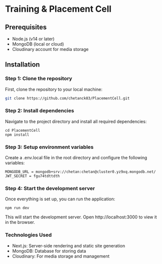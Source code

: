 # Training & Placement Cell

## Prerequisites

- Node.js (v14 or later)
- MongoDB (local or cloud)
- Cloudinary account for media storage

## Installation

### Step 1: Clone the repository

First, clone the repository to your local machine:

```bash
git clone https://github.com/chetanck03/PlacementCell.git
```

### Step 2: Install dependencies
Navigate to the project directory and install all required dependencies:

```
cd PlacementCell
npm install
```
### Step 3: Setup environment variables
Create a .env.local file in the root directory and configure the following variables:
```
MONGODB_URL = mongodb+srv://chetan:chetan@cluster0.yz9xq.mongodb.net/
JWT_SECRET = fgu74tdttdth
```

### Step 4: Start the development server
Once everything is set up, you can run the application:
```
npm run dev
```

This will start the development server. Open http://localhost:3000 to view it in the browser.

### Technologies Used
- Next.js: Server-side rendering and static site generation
- MongoDB: Database for storing data
- Cloudinary: For media storage and management